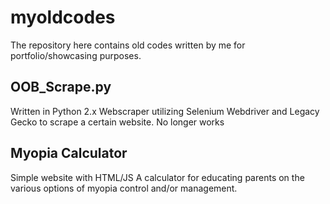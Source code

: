 # myoldcodes
The repository here contains old codes written by me for portfolio/showcasing purposes.

## OOB_Scrape.py
Written in Python 2.x
Webscraper utilizing Selenium Webdriver and Legacy Gecko to scrape a certain website.
No longer works

## Myopia Calculator
Simple website with HTML/JS
A calculator for educating parents on the various options of myopia control and/or management.
